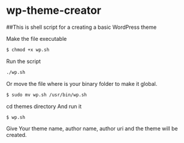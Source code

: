 # wp-theme-creator
##This is shell script for a creating a basic WordPress theme

Make the file executable
```sh
$ chmod +x wp.sh
```
Run the script
```sh
./wp.sh
```
Or move  the file where is your binary folder to make it global.
```sh
$ sudo mv wp.sh /usr/bin/wp.sh
```
cd themes directory
And run it

```sh
$ wp.sh
```

Give Your theme name, author name, author uri and the theme will be created.
